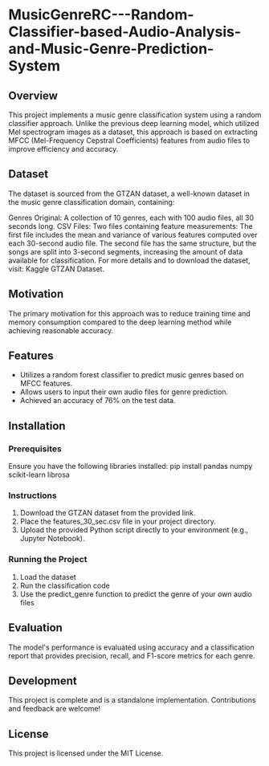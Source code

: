 # MusicGenreRC---Random-Classifier-based-Audio-Analysis-and-Music-Genre-Prediction-System
## Overview
This project implements a music genre classification system using a random classifier approach. Unlike the previous deep learning model, which utilized Mel spectrogram images as a dataset, this approach is based on extracting MFCC (Mel-Frequency Cepstral Coefficients) features from audio files to improve efficiency and accuracy.

## Dataset
The dataset is sourced from the GTZAN dataset, a well-known dataset in the music genre classification domain, containing:

Genres Original: A collection of 10 genres, each with 100 audio files, all 30 seconds long.
CSV Files: Two files containing feature measurements:
The first file includes the mean and variance of various features computed over each 30-second audio file.
The second file has the same structure, but the songs are split into 3-second segments, increasing the amount of data available for classification.
For more details and to download the dataset, visit: Kaggle GTZAN Dataset.

## Motivation
The primary motivation for this approach was to reduce training time and memory consumption compared to the deep learning method while achieving reasonable accuracy.

## Features
* Utilizes a random forest classifier to predict music genres based on MFCC features.
* Allows users to input their own audio files for genre prediction.
* Achieved an accuracy of 76% on the test data.

## Installation
### Prerequisites
Ensure you have the following libraries installed:
  pip install pandas numpy scikit-learn librosa

### Instructions
1. Download the GTZAN dataset from the provided link.
2. Place the features_30_sec.csv file in your project directory.
3. Upload the provided Python script directly to your environment (e.g., Jupyter Notebook).

### Running the Project
1. Load the dataset
2. Run the classification code
3. Use the predict_genre function to predict the genre of your own audio files

## Evaluation
The model's performance is evaluated using accuracy and a classification report that provides precision, recall, and F1-score metrics for each genre.

## Development
This project is complete and is a standalone implementation. Contributions and feedback are welcome!

## License
This project is licensed under the MIT License.

